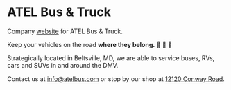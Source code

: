 # ATEL Bus & Truck

Company [website](https://atelbus.com) for ATEL Bus & Truck.

Keep your vehicles on the road **where they belong.** :bus: :minibus: :truck:

Strategically located in Beltsville, MD, we are able to service buses, RVs, cars and SUVs in and around the DMV.

Contact us at [info@atelbus.com](mailto:info@atelbus.com) or stop by our shop at [12120 Conway Road](https://g.page/ATELBusandTruck?share).
